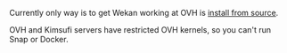 Currently only way is to get Wekan working at OVH is [install from source](Source).

OVH and Kimsufi servers have restricted OVH kernels, so you can't run Snap or Docker.